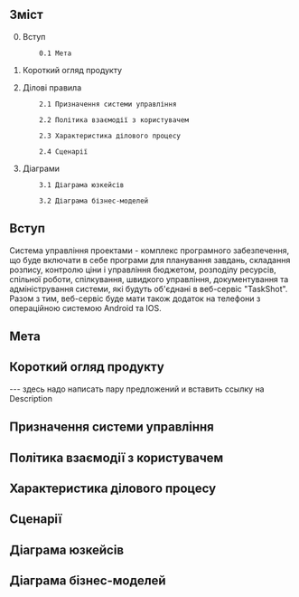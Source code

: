 ## Зміст
0. Вступ 
 
           0.1 Мета
    
1. Короткий огляд продукту

2. Ділові правила

           2.1 Призначення системи управління
  
           2.2 Політика взаємодії з користувачем
  
           2.3 Характеристика ділового процесу
  
           2.4 Сценарії
  
3. Діаграми

           3.1 Діаграма юзкейсів
  
           3.2 Діаграма бізнес-моделей
           
## Вступ
Система управління проектами - комплекс програмного забезпечення, що буде включати в себе програми для планування завдань, складання розпису, контролю ціни і управління бюджетом, розподілу ресурсів, спільної роботи, спілкування, швидкого управління, документування та адміністрування системи, які будуть об'єднані в веб-сервіс "TaskShot". Разом з тим, веб-сервіс буде мати також додаток на телефони з операційною системою Android та IOS.
## Мета
## Короткий огляд продукту
--- здесь надо написать пару предложений и вставить ссылку на Description
## Призначення системи управління
## Політика взаємодії з користувачем
## Характеристика ділового процесу
## Сценарії
## Діаграма юзкейсів
## Діаграма бізнес-моделей
